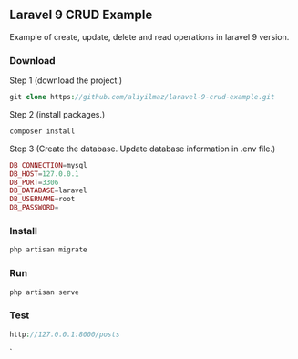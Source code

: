 ## Laravel 9 CRUD Example

Example of create, update, delete and read operations in laravel 9 version.

### Download

Step 1 (download the project.)
```php
git clone https://github.com/aliyilmaz/laravel-9-crud-example.git
```
Step 2 (install packages.)
```php
composer install
```

Step 3 (Create the database. Update database information in .env file.)
```php
DB_CONNECTION=mysql
DB_HOST=127.0.0.1
DB_PORT=3306
DB_DATABASE=laravel
DB_USERNAME=root
DB_PASSWORD=
```

### Install
```php
php artisan migrate
```

### Run
```php
php artisan serve
```

### Test
```php
http://127.0.0.1:8000/posts
```
`
